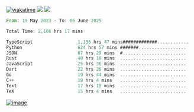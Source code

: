 [![wakatime](https://wakatime.com/badge/user/00eead22-fb14-4dd0-ab8a-3625cafbd50d.svg)](https://wakatime.com/@00eead22-fb14-4dd0-ab8a-3625cafbd50d)
![](https://komarev.com/ghpvc/?username=flatypus)
![](https://pixel.flatypus.me/flatypus?type=tracker)
<!--START_SECTION:waka-->

```rust
From: 19 May 2023 - To: 06 June 2025

Total Time: 2,106 hrs 17 mins

TypeScript                 1,136 hrs 47 mins#############............   53.67 %
Python                     624 hrs 57 mins #######..................   29.50 %
JSON                       67 hrs 29 mins  #........................   03.19 %
Rust                       40 hrs 16 mins  .........................   01.90 %
JavaScript                 25 hrs 36 mins  .........................   01.21 %
Dart                       22 hrs 26 mins  .........................   01.06 %
Go                         19 hrs 44 mins  .........................   00.93 %
C++                        19 hrs 4 mins   .........................   00.90 %
Text                       17 hrs 19 mins  .........................   00.82 %
TeX                        15 hrs 4 mins   .........................   00.71 %
```

<!--END_SECTION:waka-->
[<img alt="image" src="https://github.com/flatypus/flatypus/assets/68029599/0a302dc1-501c-43a0-ae8d-37ec4817f3bd">](https://flatypus.me)

